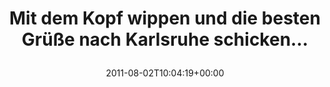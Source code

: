 ---
retweeted: false
source: <a href="http://itunes.apple.com/us/app/twitter/id409789998?mt=12" rel="nofollow">Twitter
  for Mac</a>
entities:
  hashtags: []
  symbols: []
  user_mentions: []
  urls:
  - url: http://t.co/vcOyKqc
    expanded_url: http://twitpic.com/5zre9o
    display_url: twitpic.com/5zre9o
    indices:
    - '67'
    - '86'
display_text_range:
- '0'
- '86'
favorite_count: '3'
id_str: '98333296597024768'
truncated: false
retweet_count: '0'
id: '98333296597024768'
possibly_sensitive: false
created_at: Tue Aug 02 10:04:19 +0000 2011
favorited: false
full_text: Mit dem Kopf wippen und die besten Grüße nach Karlsruhe schicken…
lang: de
quote_url: http://twitpic.com/5zre9o
tags:
- pesos/twitter
date: '2011-08-02T10:04:19+00:00'
src: https://twitter.com/bascht/status/98333296597024768
original_url: https://twitter.com/bascht/status/98333296597024768
type: twitter_tweet
text: Mit dem Kopf wippen und die besten Grüße nach Karlsruhe schicken…
title: 'Mit dem Kopf wippen und die besten Grüße nach Karlsruhe schicken…

  '

---